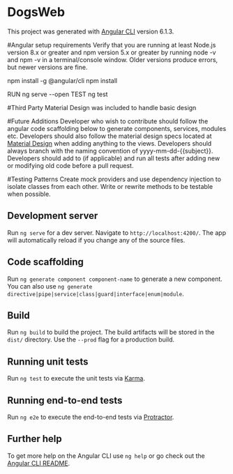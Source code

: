 # DogsWeb
This project was generated with [Angular CLI](https://github.com/angular/angular-cli) version 6.1.3.

#Angular setup requirements
Verify that you are running at least Node.js version 8.x or greater and npm version 5.x or greater by running node -v and npm -v in a terminal/console window. Older versions produce errors, but newer versions are fine.

npm install -g @angular/cli
npm install

RUN ng serve --open
TEST ng test

#Third Party
Material Design was included to handle basic design

#Future Additions
Developer who wish to contribute should follow the angular code scaffolding below to generate components, services, modules etc.
Developers should also follow the material design specs located at [Material Design](https://material.angular.io/) when adding anything to the views.
Developers should always branch with the naming convention of yyyy-mm-dd-{{subject}}.
Developers should add to (if applicable) and run all tests after adding new or modifying old code before a pull request.

#Testing Patterns
Create mock providers and use dependency injection to isolate classes from each other. Write or rewrite methods to be testable when possible.

## Development server

Run `ng serve` for a dev server. Navigate to `http://localhost:4200/`. The app will automatically reload if you change any of the source files.

## Code scaffolding

Run `ng generate component component-name` to generate a new component. You can also use `ng generate directive|pipe|service|class|guard|interface|enum|module`.

## Build

Run `ng build` to build the project. The build artifacts will be stored in the `dist/` directory. Use the `--prod` flag for a production build.

## Running unit tests

Run `ng test` to execute the unit tests via [Karma](https://karma-runner.github.io).

## Running end-to-end tests

Run `ng e2e` to execute the end-to-end tests via [Protractor](http://www.protractortest.org/).

## Further help

To get more help on the Angular CLI use `ng help` or go check out the [Angular CLI README](https://github.com/angular/angular-cli/blob/master/README.md).


